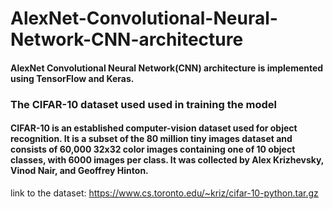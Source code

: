 # AlexNet-Convolutional-Neural-Network-CNN-architecture

#### AlexNet Convolutional Neural Network(CNN) architecture is implemented using TensorFlow and Keras.

### The CIFAR-10 dataset used used in training the model

#### CIFAR-10  is an established computer-vision dataset used for object recognition. It is a subset of the 80 million tiny images dataset and consists of 60,000 32x32 color images containing one of 10 object classes, with 6000 images per class. It was collected by Alex Krizhevsky, Vinod Nair, and Geoffrey Hinton.
 link to the dataset: https://www.cs.toronto.edu/~kriz/cifar-10-python.tar.gz
